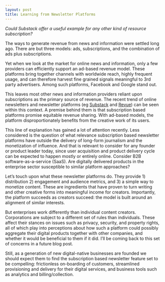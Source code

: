 ```yaml
---
layout: post
title: Learning from Newsletter Platforms
---
```


*Could Substack offer a useful example for any other kind of resource subscription?* 

<!--excerpt--> 

The ways to generate revenue from news and information were settled long ago. There are but three models: ads, subscriptions, and the combination of ads plus subscriptions.  

Yet when we look at the market for online news and information, only a few providers can efficiently support an ad-based revenue model. These platforms bring together channels with worldwide reach, highly frequent usage, and can therefore harvest fine grained signals meaningful to 3rd party advertisers.  Among such platforms, Facebook and Google stand out.

This leaves most other news and information providers reliant upon subscriptions as the primary source of revenue. The recent trend of online newsletters and newsletter platforms (eg [Substack](https://substack.com/) and [Revue](https://www.getrevue.co/)) can be seen within this context.  A premise behind them is that subscription based platforms promise equitable revenue sharing.  With ad-based models, the platform disproportionately benefits from the creative work of its users.  

This line of explanation has gained a lot of attention recently.  Less considered is the question of what relevance subscription based newsletter platforms have outside the delivery of long-form journalism and the monetization of influence.  And that is relevant to consider for any founder or product leader today, since user acquisition and product delivery cycle can be expected to happen mostly or entirely online.  Consider B2B software-as-a-service (SaaS).  Are digitally delivered products in the enterprise sector susceptible to similar platform approaches?  

Let’s touch upon what these newsletter platforms do. They provide 1) distribution  2) engagement and audience metrics, and 3) a simple way to monetize content.  These are ingredients that have proven to turn writing and other creative forms into meaningful income for creators. Importantly, the platform succeeds as creators succeed: the model is built around an alignment of similar interests.

But enterprises work differently than individual content creators.  Corporations are subject to a different set of rules than individuals.  These affect their stances on issues such as privacy, security, and property rights, all of which play into perceptions about how such a platform could possibly aggregate their digital products together with other companies, and whether it would be beneficial to them if it did. I’ll be coming back to this set of concerns in a future blog post.

Still, as a generation of new digital-native businesses are founded we should expect them to find the subscription based newsletter feature set to be compelling: frictionless on-boarding of customers, streamlined provisioning and delivery for their digital services, and business tools such as analytics and billing/collection.  

